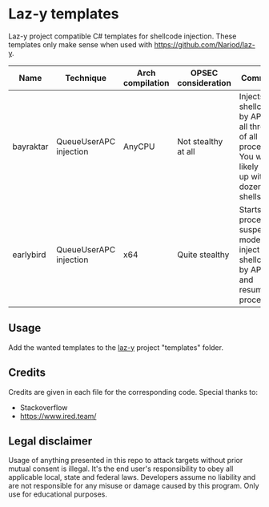 # Laz-y templates
Laz-y project compatible C# templates for shellcode injection. These templates only make sense when used with https://github.com/Nariod/laz-y.

| Name | Technique | Arch compilation | OPSEC consideration | Comment |
| --- | --- | --- | --- | --- |
| bayraktar | QueueUserAPC injection | AnyCPU | Not stealthy at all | Injects shellcode by APC in all threads of all processes. You will likely end up with dozens of shells. |
| earlybird | QueueUserAPC injection | x64 | Quite stealthy | Starts a process in suspended mode, inject shellcode by APC and resume process. |

## Usage
Add the wanted templates to the [laz-y](https://github.com/Nariod/laz-y) project "templates" folder.

## Credits
Credits are given in each file for the corresponding code. Special thanks to:
* Stackoverflow 
* https://www.ired.team/

## Legal disclaimer
Usage of anything presented in this repo to attack targets without prior mutual consent is illegal. It's the end user's responsibility to obey all applicable local, state and federal laws. Developers assume no liability and are not responsible for any misuse or damage caused by this program. Only use for educational purposes.